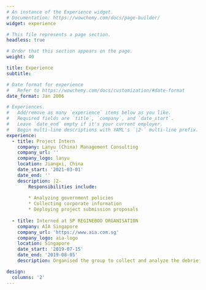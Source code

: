 ```yaml
---
# An instance of the Experience widget.
# Documentation: https://wowchemy.com/docs/page-builder/
widget: experience

# This file represents a page section.
headless: true

# Order that this section appears on the page.
weight: 40

title: Experience
subtitle:

# Date format for experience
#   Refer to https://wowchemy.com/docs/customization/#date-format
date_format: Jan 2006

# Experiences.
#   Add/remove as many `experience` items below as you like.
#   Required fields are `title`, `company`, and `date_start`.
#   Leave `date_end` empty if it's your current employer.
#   Begin multi-line descriptions with YAML's `|2-` multi-line prefix.
experience:
  - title: Project Intern
    company: Lanyu (China) Management Consulting
    company_url: ''
    company_logo: lanyu
    location: Jiangxi, China
    date_start: '2021-03-01'
    date_end: ''
    description: |2-
        Responsibilities include:
        
        * Analyzing government policies
        * Collecting corporate information
        * Deploying project submission proposals
        
  - title: Interned at SP REGINEBOO ORGANISATION
    company: AIA Singapore
    company_url: 'https://www.aia.com.sg'
    company_logo: aia-logo
    location: Singapore
    date_start: '2019-07-15'
    date_end: '2019-08-05'
    description: Organised the group to collect and analyze the debriefing materials, then present the results.

design:
  columns: '2'
---
```

